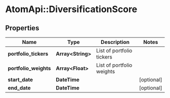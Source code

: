 # AtomApi::DiversificationScore

## Properties
Name | Type | Description | Notes
------------ | ------------- | ------------- | -------------
**portfolio_tickers** | **Array&lt;String&gt;** | List of portfolio tickers | 
**portfolio_weights** | **Array&lt;Float&gt;** | List of portfolio weights | 
**start_date** | **DateTime** |  | [optional] 
**end_date** | **DateTime** |  | [optional] 


